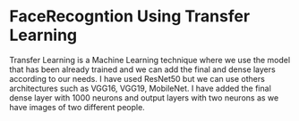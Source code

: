 # FaceRecogntion Using Transfer Learning

Transfer Learning is a Machine Learning technique where we use the model that has been already trained and we can add the final and dense layers according to our needs. 
I have used ResNet50 but we can use others architectures such as VGG16, VGG19, MobileNet. I have added the final dense layer with 1000 neurons and output layers with two neurons as we have images of two different people. 
